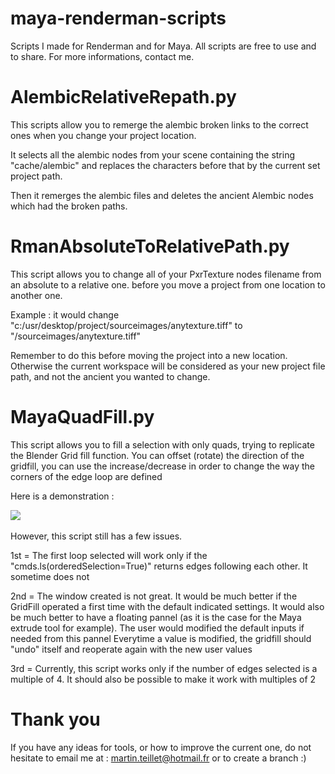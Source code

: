 # maya-renderman-scripts

Scripts I made for Renderman and for Maya. 
All scripts are free to use and to share. 
For more informations, contact me.



# AlembicRelativeRepath.py
This scripts allow you to remerge the alembic broken links to the correct ones when you change your project location.

It selects all the alembic nodes from your scene containing the string "cache/alembic" and replaces the characters before that by the current set project path.

Then it remerges the alembic files and deletes the ancient Alembic nodes which had the broken paths.


# RmanAbsoluteToRelativePath.py
This script allows you to change all of your PxrTexture nodes filename from an absolute to a relative one. before you move a project from one location to another one.

Example : it would change "c:/usr/desktop/project/sourceimages/anytexture.tiff"
to "<ws>/sourceimages/anytexture.tiff"
  
  Remember to do this before moving the project into a new location. Otherwise the current workspace will be considered as your new project file path, and not the ancient you wanted to change.



# MayaQuadFill.py
This script allows you to fill a selection with only quads, trying to replicate the Blender Grid fill function. You can offset (rotate) the direction of the gridfill, you can use the increase/decrease in order to change the  way the corners of the edge loop are defined

Here is a demonstration :

![](.imgs\.gifs\Maya_GridFill_Demo.gif)

However, this script still has a few issues.

1st = The first loop selected will work only if the "cmds.ls(orderedSelection=True)" returns edges following each other. It sometime does not

2nd = The window created is not great. It would be much better if the GridFill operated a first time with the default indicated settings.
      It would also be much better to have a floating pannel (as it is the case for the Maya extrude tool for example).
      The user would modified the default inputs if needed from this pannel
      Everytime a value is modified, the gridfill should "undo" itself and reoperate again with the new user values

3rd = Currently, this script works only if the number of edges selected is a multiple of 4. It should also be possible to make it work with multiples of 2


# Thank you
If you have any ideas for tools, or how to improve the current one, do not hesitate to email me at : martin.teillet@hotmail.fr or to create a branch :)
